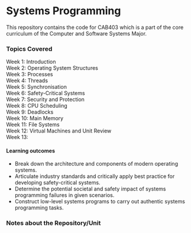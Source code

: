 # Systems Programming
This repository contains the code for CAB403 which is a part of the core curriculum of the Computer and Software Systems Major. 

### Topics Covered 
Week 1: Introduction  
Week 2: Operating System Structures  
Week 3: Processes  
Week 4: Threads  
Week 5: Synchronisation  
Week 6: Safety-Critical Systems  
Week 7: Security and Protection  
Week 8: CPU Scheduling  
Week 9: Deadlocks  
Week 10: Main Memory  
Week 11: File Systems  
Week 12: Virtual Machines and Unit Review  
Week 13:  

#### Learning outcomes
-   Break down the architecture and components of modern operating systems.
-   Articulate industry standards and critically apply best practice for developing safety-critical systems.
-   Determine the potential societal and safety impact of systems programming failures in given scenarios.
-   Construct low-level systems programs to carry out authentic systems programming tasks.


### Notes about the Repository/Unit
